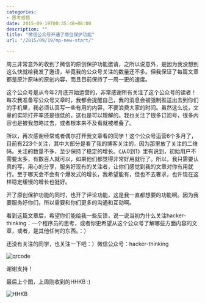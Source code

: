 ```yaml
---
categories:
- 思考感悟
date: 2015-09-19T00:35:48+08:00
description: ""
title: "微信公众号开通了原创保护功能"
url: "/2015/09/19/mp-new-start/"

---
```


周三非常意外的收到了微信的原创保护功能邀请，之所以说意外，是因为我没想到这么快就给我发了邀请，毕竟我的公众号关注的数量还不多。但我保证了每篇文章都是原汁原味的原创内容，而且目前保持了一周一更的速度。

<!--more-->

这个公众号是从今年2月底开始运营的，非常感谢所有关注了这个公众号的读者！每次我准备写公众号文章时，我都会提醒自己，我的消息会被强制推送出去到你们的手机里，我必须认真写一些有用的内容，不要浪费大家的时间。虽然这么说，文章的实际打开率还是很低的，这也是可以理解的。我也关注了很多订阅号，很多内容也是被我忽略过去，或者根本来不及看就被堆叠了。

所以，再次感谢经常或者偶尔打开我文章看的同学！这个公众号运营6个多月了，目前有223个关注，其中大部分是看了我的博客关注的，因为那里放了关注的二维码。关注的数量不多，至少保持了稳定的增长。《从0到1》里有说到，初始用户不需要太多，有数百人就可以，如果他们都觉得非常好用就行了。所以，我只需要认真的写，用心的分享，服务好现有的关注者，让你们感觉到我的文章对你有用就行。至于哪天会不会有个爆发式的增长，我希望能有，但也不去奢求，也许现在这样稳定缓慢的增长也挺好。

开了原创保护功能的同时，也开了评论功能，这是我一直都想要的功能啊。因为我要服务好你们，所以需要和你们更多的沟通和互动啊。

看到这篇文章后，希望你们能给我一些反馈，说一说当初为什么关注hacker-thinking：一个程序员的思考，或者你更希望从这个公众号了解哪些方面内容的文章，或者，是其他任何的东西。：）

还没有关注的同学，也关注一下吧：）微信公众号：hacker-thinking

![qrcode](http://blog.coderzh.com/public/qrcode.jpg)

谢谢支持！

最后上个图，上周刚收到的HHKB :)

![HHKB](http://image.coderzh.com/HHKB.jpg-w)

